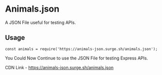 # Animals.json

A JSON File useful for testing APIs.

## Usage

```
const animals = require('https://animals-json.surge.sh/animals.json'); 
```

You Could Now Continue to use the JSON File for testing Express APIs.

CDN Link - https://animals-json.surge.sh/animals.json